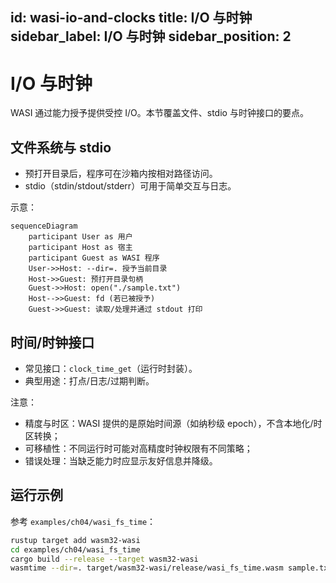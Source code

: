 id: wasi-io-and-clocks
title: I/O 与时钟
sidebar_label: I/O 与时钟
sidebar_position: 2
---

# I/O 与时钟

WASI 通过能力授予提供受控 I/O。本节覆盖文件、stdio 与时钟接口的要点。

## 文件系统与 stdio

- 预打开目录后，程序可在沙箱内按相对路径访问。
- stdio（stdin/stdout/stderr）可用于简单交互与日志。

示意：

```mermaid
sequenceDiagram
	participant User as 用户
	participant Host as 宿主
	participant Guest as WASI 程序
	User->>Host: --dir=. 授予当前目录
	Host->>Guest: 预打开目录句柄
	Guest->>Host: open("./sample.txt")
	Host-->>Guest: fd (若已被授予)
	Guest->>Guest: 读取/处理并通过 stdout 打印
```

## 时间/时钟接口

- 常见接口：`clock_time_get`（运行时封装）。
- 典型用途：打点/日志/过期判断。

注意：
- 精度与时区：WASI 提供的是原始时间源（如纳秒级 epoch），不含本地化/时区转换；
- 可移植性：不同运行时可能对高精度时钟权限有不同策略；
- 错误处理：当缺乏能力时应显示友好信息并降级。

## 运行示例

参考 `examples/ch04/wasi_fs_time`：

```bash
rustup target add wasm32-wasi
cd examples/ch04/wasi_fs_time
cargo build --release --target wasm32-wasi
wasmtime --dir=. target/wasm32-wasi/release/wasi_fs_time.wasm sample.txt
```
